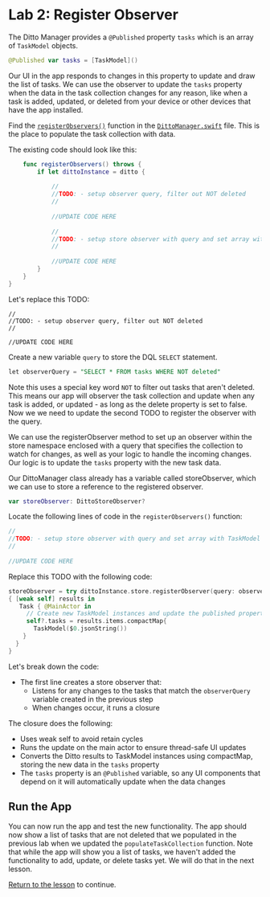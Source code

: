 # Lab 2:  Register Observer

The Ditto Manager provides a `@Published` property `tasks` which is an array of `TaskModel` objects.  

```swift
@Published var tasks = [TaskModel]()
```
Our UI in the app responds to changes in this property to update and draw the list of tasks.  We can use the observer to update the `tasks` property when the data in the task collection changes for any reason, like when a task is added, updated, or deleted from your device or other devices that have the app installed.

Find the [`registerObservers()`](../../swift/Tasks/Data/DittoManager.swift#L156) function in the [`DittoManager.swift`](https://github.com/ditto-examples/ditto-university/blob/main/course-101/swift/Tasks/Data/DittoManager.swift#L156) file.  This is the place to populate the task collection with data.  

The existing code should look like this:

```swift
    func registerObservers() throws {
        if let dittoInstance = ditto {
            
            //
            //TODO: - setup observer query, filter out NOT deleted
            //
            
            //UPDATE CODE HERE
            
            //
            //TODO: - setup store observer with query and set array with TaskModel
            //
            
            //UPDATE CODE HERE
        }
    }
}
```

Let's replace this TODO:

```
//
//TODO: - setup observer query, filter out NOT deleted
//

//UPDATE CODE HERE
```

Create a new variable `query` to store the DQL `SELECT` statement.  

```sql
let observerQuery = "SELECT * FROM tasks WHERE NOT deleted"
```

Note this uses a special key word `NOT` to filter out tasks that aren't deleted.  This means our app will observer the task collection and update when any task is added, or updated - as long as the delete property is set to false.  Now we we need to update the second TODO to register the observer with the query. 

We can use the registerObserver method to set up an observer within the store namespace enclosed with a query that specifies the collection to watch for changes, as well as your logic to handle the incoming changes.  Our logic is to update the `tasks` property with the new task data.   

Our DittoManager class already has a variable called storeObserver, which we can use to store a reference to the registered observer. 

```swift
var storeObserver: DittoStoreObserver?
```

Locate the following lines of code in the `registerObservers()` function:
```swift
//
//TODO: - setup store observer with query and set array with TaskModel
//
            
//UPDATE CODE HERE
```

Replace this TODO with the following code:
```swift
storeObserver = try dittoInstance.store.registerObserver(query: observerQuery)
{ [weak self] results in
   Task { @MainActor in
     // Create new TaskModel instances and update the published property
     self?.tasks = results.items.compactMap{
       TaskModel($0.jsonString())
    }
  }
}
```

Let's break down the code:
- The first line creates a store observer that:
	- Listens for any changes to the tasks that match the `observerQuery` variable created in the previous step
	- When changes occur, it runs a closure

The closure does the following:
- Uses weak self to avoid retain cycles
- Runs the update on the main actor to ensure thread-safe UI updates
- Converts the Ditto results to TaskModel instances using compactMap, storing the new data in the `tasks` property
- The `tasks` property is an `@Published` variable, so any UI components that depend on it will automatically update when the data changes

## Run the App

You can now run the app and test the new functionality.  The app should now show a list of tasks that are not deleted that we populated in the previous lab when we updated the `populateTaskCollection` function.  Note that while the app will show you a list of tasks, we haven't added the functionality to add, update, or delete tasks yet. We will do that in the next lesson. 

[Return to the lesson](../README.md) to continue.